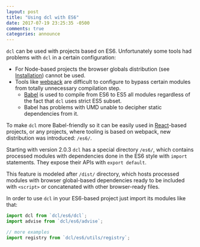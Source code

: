 ```yaml
---
layout: post
title: "Using dcl with ES6"
date: 2017-07-19 23:25:35 -0500
comments: true
categories: announce
---
```


`dcl` can be used with projects based on ES6. Unfortunately some tools had problems with `dcl` in a certain configuration:

* For Node-based projects the browser globals distribution (see [Installation](/2.x/docs/installation/)) cannot be used.
* Tools like [webpack](https://webpack.github.io/) are difficult to configure to bypass certain modules from totally unnecessary compilation step.
  * [Babel](https://babeljs.io/) is used to compile from ES6 to ES5 all modules regardless of the fact that `dcl` uses strict ES5 subset.
  * Babel has problems with UMD unable to decipher static dependencies from it.

To make `dcl` more Babel-friendly so it can be easily used in [React](https://facebook.github.io/react/)-based projects, or any projects, where tooling is based on webpack, new distribution was introduced: `/es6/`.

Starting with version 2.0.3 `dcl` has a special directory `/es6/`, which contains processed modules with dependencies done in the ES6 style with `import` statements. They expose their APIs with `export default`.

<!-- more -->

This feature is modeled after `/dist/` directory, which hosts processed modules with browser global-based dependencies ready to be included with `<script>` or concatenated with other browser-ready files.

In order to use `dcl` in your ES6-based project just import its modules like that:

```js
import dcl from `dcl/es6/dcl`;
import advise from `dcl/es6/advise`;

// more examples
import registry from `dcl/es6/utils/registry`;
```
